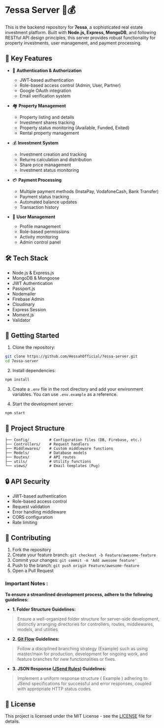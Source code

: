 # 7essa Server 🏢💰

This is the backend repository for **7essa**, a sophisticated real estate investment platform. Built with **Node.js, Express, MongoDB**, and following RESTful API design principles, this server provides robust functionality for property investments, user management, and payment processing.

## 🚀 Key Features

- 🔐 **Authentication & Authorization**
  - JWT-based authentication
  - Role-based access control (Admin, User, Partner)
  - Google OAuth integration
  - Email verification system

- 🏘️ **Property Management**
  - Property listing and details
  - Investment shares tracking
  - Property status monitoring (Available, Funded, Exited)
  - Rental property management

- 💰 **Investment System**
  - Investment creation and tracking
  - Returns calculation and distribution
  - Share price management
  - Investment status monitoring

- 💳 **Payment Processing**
  - Multiple payment methods (InstaPay, VodafoneCash, Bank Transfer)
  - Payment status tracking
  - Automated balance updates
  - Transaction history

- 👥 **User Management**
  - Profile management
  - Role-based permissions
  - Activity monitoring
  - Admin control panel

## 🛠️ Tech Stack

- Node.js & Express.js
- MongoDB & Mongoose
- JWT Authentication
- Passport.js
- Nodemailer
- Firebase Admin
- Cloudinary
- Express Session
- Moment.js
- Validator

## 🚀 Getting Started

1. Clone the repository:
```bash
git clone https://github.com/HessahOfficial/7essa-server.git
cd 7essa-server
```

2. Install dependencies:
```bash
npm install
```

3. Create a `.env` file in the root directory and add your environment variables. You can use `.env.example` as a reference.

5. Start the development server:
```bash
npm start
```

## 📁 Project Structure

```
├── Config/         # Configuration files (DB, Firebase, etc.)
├── Controllers/    # Request handlers
├── Middlewares/    # Custom middleware functions
├── Models/         # Database models
├── Routes/         # API routes
├── utils/          # Utility functions
└── views/          # Email templates (Pug)
```

## 🔒 API Security

- JWT-based authentication
- Role-based access control
- Request validation
- Error handling middleware
- CORS configuration
- Rate limiting

## 🤝 Contributing

1. Fork the repository
2. Create your feature branch: `git checkout -b Feature/awesome-feature`
3. Commit your changes: `git commit -m 'Add awesome feature'`
4. Push to the branch: `git push origin Feature/awesome-feature`
5. Open a Pull Request

### Important Notes :
**To ensure a streamlined development process, adhere to the following guidelines:**

- **1. Folder Structure Guidelines:**
> Ensure a well-organized folder structure for server-side development, distinctly arranging directories for controllers, routes, middlewares, models, and utilities
- **2. [Git Flow](https://nvie.com/posts/a-successful-git-branching-model/) Guidelines:**
> Follow a disciplined branching strategy (Example) such as using master/main for production, development for ongoing work, and feature branches for new functionalities or fixes.
- **3. JSON Response ([JSend Rules](https://github.com/omniti-labs/jsend)) Guidelines:**
>Implement a uniform response structure ( Example ) adhering to JSend specifications for successful and error responses, coupled with appropriate HTTP status codes.

## 📝 License

This project is licensed under the MIT License - see the [LICENSE](LICENSE) file for details.
